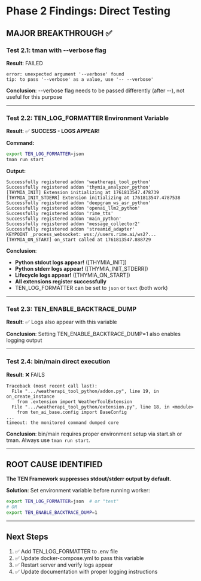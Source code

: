 # Phase 2 Findings: Direct Testing

## MAJOR BREAKTHROUGH ✅

### Test 2.1: tman with --verbose flag
**Result**: FAILED
```
error: unexpected argument '--verbose' found
tip: to pass '--verbose' as a value, use '-- --verbose'
```
**Conclusion**: --verbose flag needs to be passed differently (after --), not useful for this purpose

---

### Test 2.2: TEN_LOG_FORMATTER Environment Variable
**Result**: ✅ **SUCCESS - LOGS APPEAR!**

**Command:**
```bash
export TEN_LOG_FORMATTER=json
tman run start
```

**Output:**
```
Successfully registered addon 'weatherapi_tool_python'
Successfully registered addon 'thymia_analyzer_python'
[THYMIA_INIT] Extension initializing at 1761813547.478739
[THYMIA_INIT_STDERR] Extension initializing at 1761813547.4787538
Successfully registered addon 'deepgram_ws_asr_python'
Successfully registered addon 'openai_llm2_python'
Successfully registered addon 'rime_tts'
Successfully registered addon 'main_python'
Successfully registered addon 'message_collector2'
Successfully registered addon 'streamid_adapter'
KEYPOINT _process_websocket: wss://users.rime.ai/ws2?...
[THYMIA_ON_START] on_start called at 1761813547.888729
```

**Conclusion**:
- **Python stdout logs appear!** ([THYMIA_INIT])
- **Python stderr logs appear!** ([THYMIA_INIT_STDERR])
- **Lifecycle logs appear!** ([THYMIA_ON_START])
- **All extensions register successfully**
- TEN_LOG_FORMATTER can be set to `json` or `text` (both work)

---

### Test 2.3: TEN_ENABLE_BACKTRACE_DUMP
**Result**: ✅ Logs also appear with this variable

**Conclusion**: Setting TEN_ENABLE_BACKTRACE_DUMP=1 also enables logging output

---

### Test 2.4: bin/main direct execution
**Result**: ❌ FAILS
```
Traceback (most recent call last):
  File ".../weatherapi_tool_python/addon.py", line 19, in on_create_instance
    from .extension import WeatherToolExtension
  File ".../weatherapi_tool_python/extension.py", line 18, in <module>
    from ten_ai_base.config import BaseConfig
...
timeout: the monitored command dumped core
```

**Conclusion**: bin/main requires proper environment setup via start.sh or tman. Always use `tman run start`.

---

## ROOT CAUSE IDENTIFIED

**The TEN Framework suppresses stdout/stderr output by default.**

**Solution**: Set environment variable before running worker:
```bash
export TEN_LOG_FORMATTER=json  # or "text"
# OR
export TEN_ENABLE_BACKTRACE_DUMP=1
```

---

## Next Steps

1. ✅ Add TEN_LOG_FORMATTER to .env file
2. ✅ Update docker-compose.yml to pass this variable
3. ✅ Restart server and verify logs appear
4. ✅ Update documentation with proper logging instructions
